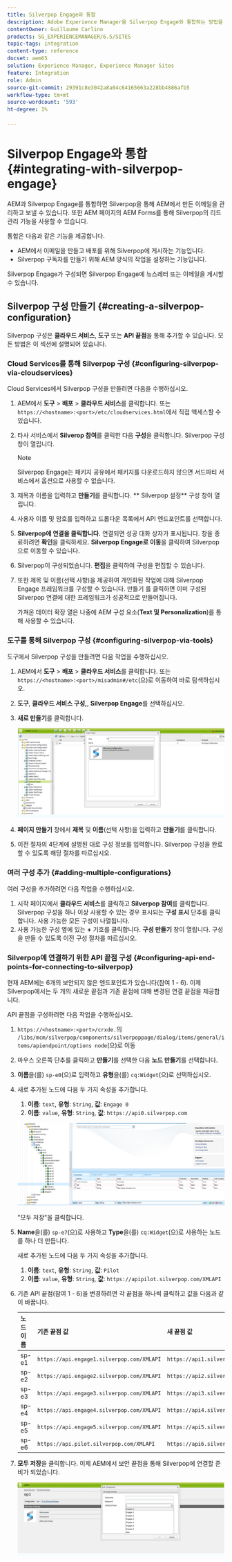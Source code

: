 ```yaml
---
title: Silverpop Engage와 통합
description: Adobe Experience Manager을 Silverpop Engage와 통합하는 방법을 알아봅니다.
contentOwner: Guillaume Carlino
products: SG_EXPERIENCEMANAGER/6.5/SITES
topic-tags: integration
content-type: reference
docset: aem65
solution: Experience Manager, Experience Manager Sites
feature: Integration
role: Admin
source-git-commit: 29391c8e3042a8a04c64165663a228bb4886afb5
workflow-type: tm+mt
source-wordcount: '593'
ht-degree: 1%

---
```


# Silverpop Engage와 통합{#integrating-with-silverpop-engage}

<!-- THIS ENTIRE TOPIC APPEARS OBSOLETE BECAUSE SILVERPOP NO LONGER EXISTS AND THERE ARE NO REDIRECTS FOR THE DOWNLOAD URL BELOW THAT IS 404.
>[!NOTE]
>
>Silverpop integration is **not** available out of the box. Download the Silverpop integration package `https://www.adobeaemcloud.com/content/marketplace/marketplaceProxy.html?packagePath=/content/companies/public/adobe/packages/aem620/product/cq-mcm-integrations-silverpop-content` from Package Share and install it on your instance. After you have installed the package, you can configure it as described in this document. -->

AEM과 Silverpop Engage를 통합하면 Silverpop을 통해 AEM에서 만든 이메일을 관리하고 보낼 수 있습니다. 또한 AEM 페이지의 AEM Forms를 통해 Silverpop의 리드 관리 기능을 사용할 수 있습니다.

통합은 다음과 같은 기능을 제공합니다.

* AEM에서 이메일을 만들고 배포를 위해 Silverpop에 게시하는 기능입니다.
* Silverpop 구독자를 만들기 위해 AEM 양식의 작업을 설정하는 기능입니다.

Silverpop Engage가 구성되면 Silverpop Engage에 뉴스레터 또는 이메일을 게시할 수 있습니다.

## Silverpop 구성 만들기 {#creating-a-silverpop-configuration}

Silverpop 구성은 **클라우드 서비스**, **도구** 또는 **API 끝점**&#x200B;을 통해 추가할 수 있습니다. 모든 방법은 이 섹션에 설명되어 있습니다.

### Cloud Services를 통해 Silverpop 구성 {#configuring-silverpop-via-cloudservices}

Cloud Services에서 Silverpop 구성을 만들려면 다음을 수행하십시오.

1. AEM에서 **도구** > **배포** > **클라우드 서비스**&#x200B;를 클릭합니다. 또는 `https://<hostname>:<port>/etc/cloudservices.html`에서 직접 액세스할 수 있습니다.
1. 타사 서비스에서 **Silverop 참여**&#x200B;를 클릭한 다음 **구성**&#x200B;을 클릭합니다. Silverpop 구성 창이 열립니다.

   >[!NOTE]
   >
   >Silverpop Engage는 패키지 공유에서 패키지를 다운로드하지 않으면 서드파티 서비스에서 옵션으로 사용할 수 없습니다.

1. 제목과 이름을 입력하고 **만들기**&#x200B;를 클릭합니다. ** Silverpop 설정** 구성 창이 열립니다.
1. 사용자 이름 및 암호를 입력하고 드롭다운 목록에서 API 엔드포인트를 선택합니다.
1. **Silverpop에 연결을 클릭합니다.** 연결되면 성공 대화 상자가 표시됩니다. 창을 종료하려면 **확인**&#x200B;을 클릭하세요. **Silverpop Engage로 이동**&#x200B;을 클릭하여 Silverpop으로 이동할 수 있습니다.
1. Silverpop이 구성되었습니다. **편집**&#x200B;을 클릭하여 구성을 편집할 수 있습니다.
1. 또한 제목 및 이름(선택 사항)을 제공하여 개인화된 작업에 대해 Silverpop Engage 프레임워크를 구성할 수 있습니다. 만들기 를 클릭하면 이미 구성된 Silverpop 연결에 대한 프레임워크가 성공적으로 만들어집니다.

   가져온 데이터 확장 열은 나중에 AEM 구성 요소(**Text 및 Personalization**)를 통해 사용할 수 있습니다.

### 도구를 통해 Silverpop 구성 {#configuring-silverpop-via-tools}

도구에서 Silverpop 구성을 만들려면 다음 작업을 수행하십시오.

1. AEM에서 **도구** > **배포** > **클라우드 서비스**&#x200B;를 클릭합니다. 또는 `https://<hostname>:<port>/misadmin#/etc`(으)로 이동하여 바로 탐색하십시오.
1. **도구**, **클라우드 서비스 구성,**, **Silverpop Engage**&#x200B;를 선택하십시오.
1. **새로 만들기**&#x200B;를 클릭합니다.

   ![chlimage_1-6](assets/chlimage_1-6.jpeg)

1. **페이지 만들기** 창에서 **제목** 및 **이름**(선택 사항)을 입력하고 **만들기**&#x200B;를 클릭합니다.
1. 이전 절차의 4단계에 설명된 대로 구성 정보를 입력합니다. Silverpop 구성을 완료할 수 있도록 해당 절차를 따르십시오.

### 여러 구성 추가 {#adding-multiple-configurations}

여러 구성을 추가하려면 다음 작업을 수행하십시오.

1. 시작 페이지에서 **클라우드 서비스**&#x200B;를 클릭하고 **Silverpop 참여**&#x200B;를 클릭합니다. Silverpop 구성을 하나 이상 사용할 수 있는 경우 표시되는 **구성 표시** 단추를 클릭합니다. 사용 가능한 모든 구성이 나열됩니다.
1. 사용 가능한 구성 옆에 있는 **+** 기호를 클릭합니다. **구성 만들기** 창이 열립니다. 구성을 만들 수 있도록 이전 구성 절차를 따르십시오.

### Silverpop에 연결하기 위한 API 끝점 구성 {#configuring-api-end-points-for-connecting-to-silverpop}

현재 AEM에는 6개의 보안되지 않은 엔드포인트가 있습니다(참여 1 - 6). 이제 Silverpop에서는 두 개의 새로운 끝점과 기존 끝점에 대해 변경된 연결 끝점을 제공합니다.

API 끝점을 구성하려면 다음 작업을 수행하십시오.

1. `https://<hostname>:<port>/crxde.`의 `/libs/mcm/silverpop/components/silverpoppage/dialog/items/general/items/apiendpoint/options node`(으)로 이동
1. 마우스 오른쪽 단추를 클릭하고 **만들기**&#x200B;를 선택한 다음 **노드 만들기**&#x200B;를 선택합니다.
1. **이름**&#x200B;을(를) `sp-e0`(으)로 입력하고 **유형**&#x200B;을(를) `cq:Widget`(으)로 선택하십시오.
1. 새로 추가된 노드에 다음 두 가지 속성을 추가합니다.

   1. **이름**: `text`, **유형**: `String`, **값**: `Engage 0`
   1. **이름**: `value`, **유형**: `String`, **값**: `https://api0.silverpop.com`

   ![chlimage_1-42](assets/chlimage_1-42.png)

   &quot;모두 저장&quot;을 클릭합니다.

1. **Name**&#x200B;을(를) `sp-e7`(으)로 사용하고 **Type**&#x200B;을(를) `cq:Widget`(으)로 사용하는 노드를 하나 더 만듭니다.

   새로 추가된 노드에 다음 두 가지 속성을 추가합니다.

   1. **이름**: `text`, **유형**: `String`, **값**: `Pilot`
   1. **이름**: `value`, **유형**: `String`, **값**: `https://apipilot.silverpop.com/XMLAPI`

1. 기존 API 끝점(참여 1 - 6)을 변경하려면 각 끝점을 하나씩 클릭하고 값을 다음과 같이 바꿉니다.

   | **노드 이름** | **기존 끝점 값** | **새 끝점 값** |
   |---|---|---|
   | sp-e1 | `https://api.engage1.silverpop.com/XMLAPI` | `https://api1.silverpop.com` |
   | sp-e2 | `https://api.engage2.silverpop.com/XMLAPI` | `https://api2.silverpop.com` |
   | sp-e3 | `https://api.engage3.silverpop.com/XMLAPI` | `https://api3.silverpop.com` |
   | sp-e4 | `https://api.engage4.silverpop.com/XMLAPI` | `https://api4.silverpop.com` |
   | sp-e5 | `https://api.engage5.silverpop.com/XMLAPI` | `https://api5.silverpop.com` |
   | sp-e6 | `https://api.pilot.silverpop.com/XMLAPI` | `https://api6.silverpop.com` |

1. **모두 저장**&#x200B;을 클릭합니다. 이제 AEM에서 보안 끝점을 통해 Silverpop에 연결할 준비가 되었습니다.

   ![chlimage_1-7](assets/chlimage_1-7.jpeg)

